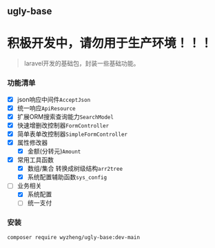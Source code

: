ugly-base
------
# 积极开发中，请勿用于生产环境！！！

> laravel开发的基础包，封装一些基础功能。

### 功能清单
- [x] json响应中间件`AcceptJson`
- [x] 统一响应`ApiResource`
- [x] 扩展ORM搜索查询能力`SearchModel`
- [x] 快速增删改控制器`FormController`
- [x] 简单表单改控制器`SimpleFormController`
- [x] 属性修改器
  - [x] 金额(分转元)`Amount`
- [x] 常用工具函数
  - [x] 数组/集合 转换成树级结构`arr2tree`
  - [x] 系统配置辅助函数`sys_config`
- [ ] 业务相关
  - [x] 系统配置
  - [ ] 统一支付

### 安装
```shell
composer require wyzheng/ugly-base:dev-main
```
